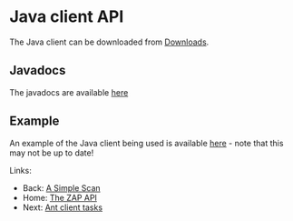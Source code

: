 # Java client API

The Java client can be downloaded from [Downloads](http://sourceforge.net/projects/zaproxy/files/client-api/).

## Javadocs

The javadocs are available [here](http://zaproxy.googlecode.com/svn/trunk/javadocs/org/zaproxy/clientapi/core/ClientApi.html)

## Example

An example of the Java client being used is available [here](http://code.google.com/p/zaproxy-test/source/browse/trunk/src/org/zaproxy/zap/DaemonWaveIntegrationTest.java) - note that this may not be up to date!

Links:
  * Back: [A Simple Scan](ApiDetailsSimpleScan)
  * Home: [The ZAP API](ApiDetails)
  * Next: [Ant client tasks](ApiAnt)